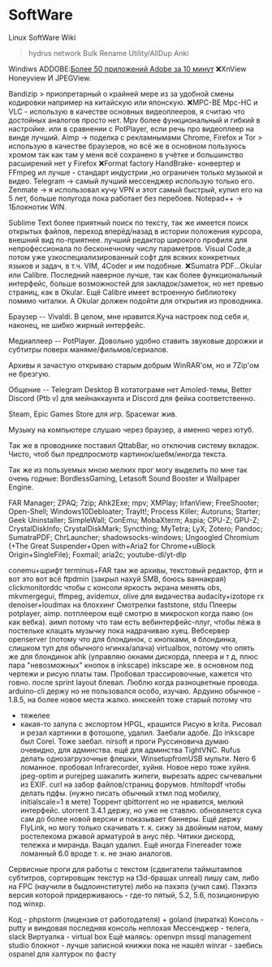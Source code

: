 # SoftWare
Linux SoftWare Wiki []()[]()

>hydrus network
>Bulk Rename Utility/AllDup
>Anki

Windiws
ADDOBE:[Более 50 приложений Adobe за 10 минут](https://youtu.be/7W0ISI3yqwo)
❌XnView 
Honeyview И JPEGView.

Bandizip > приопретарный о крайней мере из за удобной смены кодировки например на китайскую или японскую.
❌MPC-BE
Mpc-HC и VLC - использую в качестве основных видеоплееров, я считаю что достойных аналогов просто нет. 
Mpv более функциональный и гибкий в настройке. или в сравнении с PotPlayer, если речь про видеоплеер на винде лучший.
Aimp -> поделка с рекламнымами 
Chrome, Firefox и Tor > использую в качестве браузеров, но всё же в основном пользуюсь хромом так как там у меня всё сохранено в учётке и большинство расширений нет у Firefox
❌Format factory 
HandBrake- конвертер и FFmpeg ил лучше - стандарт индустрии ,но ограничен только музыкой и видео.
Telegram -> самый лучший мессенджер использую только его.
Zenmate -> я использовал кучу VPN и этот самый быстрый, купил его на 5 лет, больше полугода пока работает без перебоев.
Notepad++ -> 1Блокнотик WIN.

Sublime Text более приятный поиск по тексту, так же имеется поиск открытых файлов, переход вперёд/назад в истории положения курсора, внешний вид по-приятнее.
лучший редактор широкого профиля для непрофессионала по бесконечному числу параметров.
Visual Code,а потом уже узкоспециализированный софт для всяких конкретных языков и задач, в т.ч. VIM, 4Coder и им подобные.
❌Sumatra PDF...Okular или Calibre. Последний наверное лучше, так как более функциональный интерфейс, больше возможностей для закладок/заметок, но нет превью страниц, как в Okular. Ещё Calibre имеет встроенную библиотеку помимо читалки. А Okular должен подойти для открытия из проводника.



Браузер -- Vivaldi. В целом, мне нравится.Куча настроек под себя и, наконец, не шибко жирный интерфейс.

Медиаплеер -- PotPlayer. Довольно удобно ставить звуковые дорожки и субтитры поверх маняме/фильмов/сериалов.

Архивы я зачастую открываю старым добрым WinRAR'ом, но и 7Zip'ом не брезгую.

Общение -- Telegram Desktop В котатограме нет Amoled-темы, Better Discord (Ptb v) для мейнаккаунта и Discord для фейка соответственно.

Steam, Epic Games Store для игр. Spacewar жив.

Музыку на компьютере слушаю через браузер, а именно через ютуб.

Так же в проводнике поставил QttabBar, но отключив систему вкладок. Чисто, чтоб был предпросмотр картинок/шебм/иногда текста.

Так же из пользуемых мною мелких прог могу выделить по мне так очень годные: BordlessGaming, Letasoft Sound Booster и Wallpaper Engine.


FAR Manager;
ZPAQ;
7zip;
Ahk2Exe;
mpv;
XMPlay;
IrfanView;
FreeShooter;
Open-Shell;
Windows10Debloater;
TrayIt!;
Process Killer;
Autoruns;
Starter;
Geek Uninstaller;
SimpleWall;
ConEmu;
MobaXterm;
Aspia;
CPU-Z;
GPU-Z;
CrystalDiskInfo;
CrystalDiskMark;
Syncthing;
MyTetra;
LyX;
Zotero;
Pandoc;
SumatraPDF;
ChrLauncher;
shadowsocks-windows;
Ungoogled Chromium (+The Great Suspender+Open with+Aria2 for Chrome+uBlock Origin+SingleFile);
Foxmail;
aria2c;
youtube-dl/yt-dlp












 

conemu+шрифт terminus+FAR
там же архивы, текстовый редактор, фтп и вот это вот всё
ftpdmin (закрыл нахуй SMB, боюсь ваннакрая)
clickmonitorddc чтобы с консоли яркость экрана менять
obs, mkvmergegui, ffmpeg, avidemux, olive для видачества
audacity+izotope rx denoiser+loudmax на блоххинг
Смотрелки faststone, stdu
Плееры potplayer, aimp. потплеером ещё смотрю в микроскоп когда паяю (он как вебка). аимп потому что там есть вебинтерфейс-плуг, чтобы лёжа в постельке клацать музычку пока надрачиваю хуец.
Вебсервер openserver (потому что для блондинок, с кнопками, я блондинка, слишком туп для обычного нгинха/апача)
virtualbox, потому что опять же для блондинок
ahk (управляю окнами дискорда, плеера и т д, плюс пара "невозможных" кнопок в inkscape)
inkscape же. в основном под чертежи и рисую платы там. Пробовал трассировочные, кажется что говно. после sprint layout блевал. Люблю когда разноцветные провода.
arduino-cli держу но не пользовался особо, изучаю. Ардуино обычное - 1.8.5, на более новое места жалко. инкскейп тоже старый потому что
- тяжелее
- какая-то залупа с экспортом HPGL, крашится
Рисую в krita. Рисовал и резал картинки в фотошопе, удалил. Заебали адобе.
До inkscape был Corel. Тоже заебал.
nirsoft и проги Руссиновича думаю очевидно, для админства.
ещё для админства TightVNC.
Rufus делать однозагрузочные флешки, WinsetupfromUSB мульти.
Nero 6 ломанное. пробовал Infrarecorder, хуйня. Новое неро тоже хуйня.
jpeg-optim и purejpeg шакалить жипеги, вырезать адрес сычевальни из EXIF.
curl на забор файлов/страниц форумов.
htmltopdf чтобы делать пдфы. (нужно писать обычный хтмл под мобилку, initialscale=1 в мете)
Торрент qbittorrent но не нравится, мелкий интерфейс. utorrent 3.4.1 держу, но уже не ставлю. обновляется сука сам до более новой версии и показывает баннеры. Ещё держу FlyLink, но могу только скачивать т. к. сижу за двойным натом, маму ростелекома ржавой арматурой в анус пёр.
Чятики дискорд, тележка и миранда. Вацап удалил.
Ещё иногда Finereader тоже ломанный 6.0 вроде т. к. не знаю аналогов.

Сервисные проги для работы с текстом (сдвигатели таймштампов субтитров, сортировщик текстур на t3d-брашах unreal) пишу сам, либо на FPC (научили в быдлоинституте) либо на пэхэпэ (учил сам). Пэхэпэ версия которой придерживаюсь - где-то пятый, 5.2, 5.6, позиционирую под winxp.


Код - phpstorm (лицензия от работодателя) + goland (пиратка)
Консоль - putty и виндовая последняя консоль неплохая
Мессенджер - телега, slack
Виртуалка - virtual box
Ещё малясь:
openvpn
mssql management studio
блокнот - лучше записной книжки пока не нашёл
winrar - заебись
ospanel для халтурок по фасту
